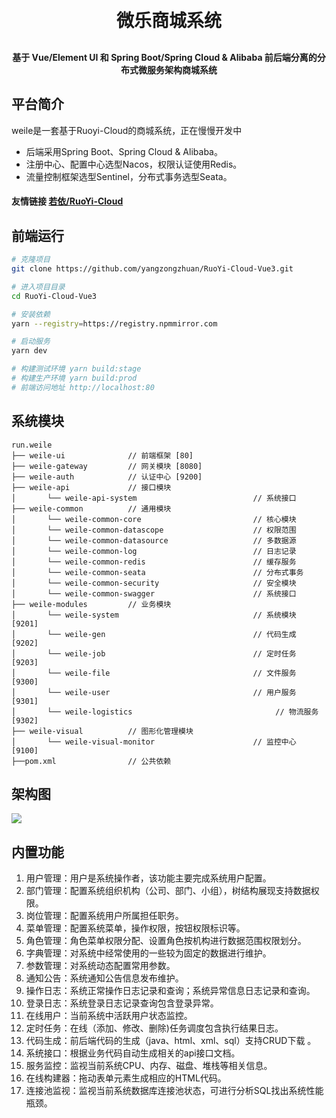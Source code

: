 
<h1 align="center" style="margin: 30px 0 30px; font-weight: bold;">微乐商城系统</h1>
<h4 align="center">基于 Vue/Element UI 和 Spring Boot/Spring Cloud & Alibaba 前后端分离的分布式微服务架构商城系统</h4>

## 平台简介

weile是一套基于Ruoyi-Cloud的商城系统，正在慢慢开发中
* 后端采用Spring Boot、Spring Cloud & Alibaba。
* 注册中心、配置中心选型Nacos，权限认证使用Redis。
* 流量控制框架选型Sentinel，分布式事务选型Seata。

#### 友情链接 [若依/RuoYi-Cloud](https://gitee.com/y_project/RuoYi-Cloud)

## 前端运行

```bash
# 克隆项目
git clone https://github.com/yangzongzhuan/RuoYi-Cloud-Vue3.git

# 进入项目目录
cd RuoYi-Cloud-Vue3

# 安装依赖
yarn --registry=https://registry.npmmirror.com

# 启动服务
yarn dev

# 构建测试环境 yarn build:stage
# 构建生产环境 yarn build:prod
# 前端访问地址 http://localhost:80
```

## 系统模块

~~~
run.weile     
├── weile-ui              // 前端框架 [80]
├── weile-gateway         // 网关模块 [8080]
├── weile-auth            // 认证中心 [9200]
├── weile-api             // 接口模块
│       └── weile-api-system                          // 系统接口
├── weile-common          // 通用模块
│       └── weile-common-core                         // 核心模块
│       └── weile-common-datascope                    // 权限范围
│       └── weile-common-datasource                   // 多数据源
│       └── weile-common-log                          // 日志记录
│       └── weile-common-redis                        // 缓存服务
│       └── weile-common-seata                        // 分布式事务
│       └── weile-common-security                     // 安全模块
│       └── weile-common-swagger                      // 系统接口
├── weile-modules         // 业务模块
│       └── weile-system                              // 系统模块 [9201]
│       └── weile-gen                                 // 代码生成 [9202]
│       └── weile-job                                 // 定时任务 [9203]
│       └── weile-file                                // 文件服务 [9300]
│       └── weile-user                                // 用户服务 [9301]
│       └── weile-logistics                                // 物流服务 [9302]
├── weile-visual          // 图形化管理模块
│       └── weile-visual-monitor                      // 监控中心 [9100]
├──pom.xml                // 公共依赖
~~~

## 架构图

<img src="https://oscimg.oschina.net/oscnet/up-82e9722ecb846786405a904bafcf19f73f3.png"/>

## 内置功能

1.  用户管理：用户是系统操作者，该功能主要完成系统用户配置。
2.  部门管理：配置系统组织机构（公司、部门、小组），树结构展现支持数据权限。
3.  岗位管理：配置系统用户所属担任职务。
4.  菜单管理：配置系统菜单，操作权限，按钮权限标识等。
5.  角色管理：角色菜单权限分配、设置角色按机构进行数据范围权限划分。
6.  字典管理：对系统中经常使用的一些较为固定的数据进行维护。
7.  参数管理：对系统动态配置常用参数。
8.  通知公告：系统通知公告信息发布维护。
9.  操作日志：系统正常操作日志记录和查询；系统异常信息日志记录和查询。
10. 登录日志：系统登录日志记录查询包含登录异常。
11. 在线用户：当前系统中活跃用户状态监控。
12. 定时任务：在线（添加、修改、删除)任务调度包含执行结果日志。
13. 代码生成：前后端代码的生成（java、html、xml、sql）支持CRUD下载 。
14. 系统接口：根据业务代码自动生成相关的api接口文档。
15. 服务监控：监视当前系统CPU、内存、磁盘、堆栈等相关信息。
16. 在线构建器：拖动表单元素生成相应的HTML代码。
17. 连接池监视：监视当前系统数据库连接池状态，可进行分析SQL找出系统性能瓶颈。
